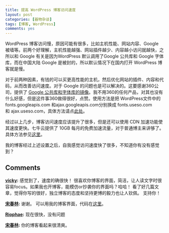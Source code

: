 ```yaml
---
title: 提高 WordPress 博客访问速度
layout: post
categories: [器物杂谈]
tags: [博客, WordPress]
comments: yes
---
```


WordPress 博客访问慢，原因可能有很多，比如主机性能、网站内容、Google 被墙等。前两个好理解，主机性能越强、网站插件越少、内容越小访问就越快，之所以和 Google 有关是因为WordPress 默认调用了Google 公共库和 Google 字体库，而在中国大陆 Google 是被封的，所以默认情况下在国内打开 WordPress 博客就是慢。 

对于前两种因素，有钱的可以买更高性能的主机，然后优化网站的插件、内容和代码，从而改善访问速度。对于 Google 的问题也是可以解决的。这要感谢360公司，提供了 [Google 公共库和字体库的镜像](http://libs.useso.com/)。我不用360的任何产品，对其也没有什么好感，但是这件事360做得很好，点赞。使用方法是把 WordPress文件中的fonts.googleapis.com 和ajax.googleapis.com分别换成 fonts.useso.com 和 ajax.useso.com，具体方法请点[此处](http://wpchina.org/how-to-use-360-mirrors-cdn-to-speed-up-your-wordpress-1564/)。 

经过以上几步，博客访问速度应该提升了很多，但是还可以使用 CDN 加速功能使其速度更快。七牛云提供了 10GB 每月的免费加速流量，对于普通博主来讲够了。具体方法参见[这里](https://tumutanzi.com/archives/12128)。 

我的博客经过上述设置之后，自我感觉访问速度快了很多，不知道你有没有感觉到？

## Comments

**[vicky](#28097 "2015-01-13 09:23:41"):** 感觉到了，速度的确很快！ 很喜欢你博客的界面，简洁，让人读文字时很容易focus。如果我也开博客，能模仿or抄袭你的界面吗？哈哈！ 看了好几篇文章，觉得你写的很好，独立博客的态度和坚持更博的毅力也让人钦佩。 支持你！

**[宋春林](#28103 "2015-01-13 09:49:24"):** 谢谢。 可以用我的博客界面，代码在[这里](https://github.com/songchunlin/My_WP_Theme)。

**[Riophae](#33498 "2015-03-07 01:15:41"):** 现在很快，没有问题

**[宋春林](#33541 "2015-03-07 10:58:51"):** 你的博客看起来很清爽。

